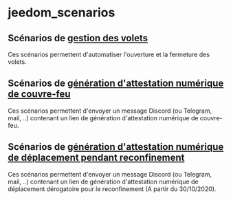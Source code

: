 # jeedom_scenarios

## Scénarios de [gestion des volets](./gestion_volets)

Ces scénarios permettent d'automatiser l'ouverture et la fermeture des volets.

## Scénarios de [génération d'attestation numérique de couvre-feu](./attestation_numerique_couvre_feu)

Ces scénarios permettent d'envoyer un message Discord (ou Telegram, mail, ..) contenant un lien de génération d'attestation numérique de couvre-feu.

## Scénarios de [génération d'attestation numérique de déplacement pendant reconfinement](./attestation_numerique_reconfinement)

Ces scénarios permettent d'envoyer un message Discord (ou Telegram, mail, ..) contenant un lien de génération d'attestation numérique de déplacement dérogatoire pour le reconfinement (A partir du 30/10/2020).
